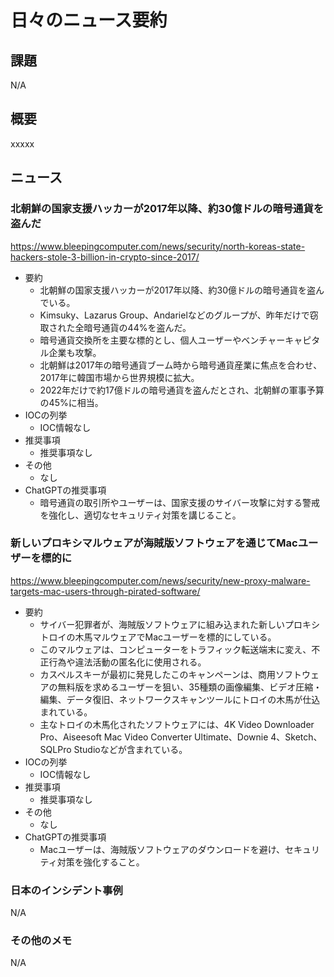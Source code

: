 # 日々のニュース要約

## 課題

N/A

## 概要

xxxxx

## ニュース

### 北朝鮮の国家支援ハッカーが2017年以降、約30億ドルの暗号通貨を盗んだ
https://www.bleepingcomputer.com/news/security/north-koreas-state-hackers-stole-3-billion-in-crypto-since-2017/

- 要約
    - 北朝鮮の国家支援ハッカーが2017年以降、約30億ドルの暗号通貨を盗んでいる。
    - Kimsuky、Lazarus Group、Andarielなどのグループが、昨年だけで窃取された全暗号通貨の44%を盗んだ。
    - 暗号通貨交換所を主要な標的とし、個人ユーザーやベンチャーキャピタル企業も攻撃。
    - 北朝鮮は2017年の暗号通貨ブーム時から暗号通貨産業に焦点を合わせ、2017年に韓国市場から世界規模に拡大。
    - 2022年だけで約17億ドルの暗号通貨を盗んだとされ、北朝鮮の軍事予算の45%に相当。
- IOCの列挙
    - IOC情報なし
- 推奨事項
    - 推奨事項なし
- その他
    - なし
- ChatGPTの推奨事項
    - 暗号通貨の取引所やユーザーは、国家支援のサイバー攻撃に対する警戒を強化し、適切なセキュリティ対策を講じること。

### 新しいプロキシマルウェアが海賊版ソフトウェアを通じてMacユーザーを標的に
https://www.bleepingcomputer.com/news/security/new-proxy-malware-targets-mac-users-through-pirated-software/

- 要約
    - サイバー犯罪者が、海賊版ソフトウェアに組み込まれた新しいプロキシトロイの木馬マルウェアでMacユーザーを標的にしている。
    - このマルウェアは、コンピューターをトラフィック転送端末に変え、不正行為や違法活動の匿名化に使用される。
    - カスペルスキーが最初に発見したこのキャンペーンは、商用ソフトウェアの無料版を求めるユーザーを狙い、35種類の画像編集、ビデオ圧縮・編集、データ復旧、ネットワークスキャンツールにトロイの木馬が仕込まれている。
    - 主なトロイの木馬化されたソフトウェアには、4K Video Downloader Pro、Aiseesoft Mac Video Converter Ultimate、Downie 4、Sketch、SQLPro Studioなどが含まれている。
- IOCの列挙
    - IOC情報なし
- 推奨事項
    - 推奨事項なし
- その他
    - なし
- ChatGPTの推奨事項
    - Macユーザーは、海賊版ソフトウェアのダウンロードを避け、セキュリティ対策を強化すること。

### 日本のインシデント事例
N/A

### その他のメモ
N/A